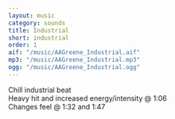 ```yaml
---
layout: music
category: sounds
title: Industrial
short: industrial
order: 1
aif: "/music/AAGreene_Industrial.aif"
mp3: "/music/AAGreene_Industrial.mp3"
ogg: "/music/AAGreene_Industrial.ogg"
---
```


Chill industrial beat<br />
Heavy hit and increased energy/intensity @ 1:06<br />
Changes feel @ 1:32 and 1:47